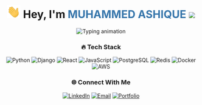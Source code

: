 <h1 align="center">
  <img src="https://raw.githubusercontent.com/ABSphreak/ABSphreak/master/gifs/Hi.gif" width="35">
  Hey, I'm <span style="color: #3776AB">MUHAMMED ASHIQUE</span>
  <img src="https://media.giphy.com/media/12oufCB0MyZ1Go/giphy.gif" width="50">
</h1>

<div align="center">
  <img src="https://readme-typing-svg.demolab.com?font=Fira+Code&size=22&duration=4000&pause=1000&color=3776AB&center=true&vCenter=true&multiline=true&width=500&height=80&lines=Python+Full+Stack+Developer;Django+%2B+React+Expert;Self-Taught+%26+Passionate" alt="Typing animation" />
</div>

<div align="center">

### 🔥 Tech Stack

![Python](https://img.shields.io/badge/-Python-3776AB?style=flat-square&logo=python&logoColor=white)
![Django](https://img.shields.io/badge/-Django-092E20?style=flat-square&logo=django&logoColor=white)
![React](https://img.shields.io/badge/-React-61DAFB?style=flat-square&logo=react&logoColor=black)
![JavaScript](https://img.shields.io/badge/-JavaScript-F7DF1E?style=flat-square&logo=javascript&logoColor=black)
![PostgreSQL](https://img.shields.io/badge/-PostgreSQL-336791?style=flat-square&logo=postgresql&logoColor=white)
![Redis](https://img.shields.io/badge/-Redis-DC382D?style=flat-square&logo=redis&logoColor=white)
![Docker](https://img.shields.io/badge/-Docker-2496ED?style=flat-square&logo=docker&logoColor=white)
![AWS](https://img.shields.io/badge/-AWS-232F3E?style=flat-square&logo=amazon-aws&logoColor=white)

### 🌐 Connect With Me

[![LinkedIn](https://img.shields.io/badge/-LinkedIn-0077B5?style=flat-square&logo=linkedin&logoColor=white)](your-linkedin-url)
[![Email](https://img.shields.io/badge/-Email-D14836?style=flat-square&logo=gmail&logoColor=white)](mailto:your-email@example.com)
[![Portfolio](https://img.shields.io/badge/-Portfolio-000000?style=flat-square&logo=vercel&logoColor=white)](your-portfolio-url)

</div>
